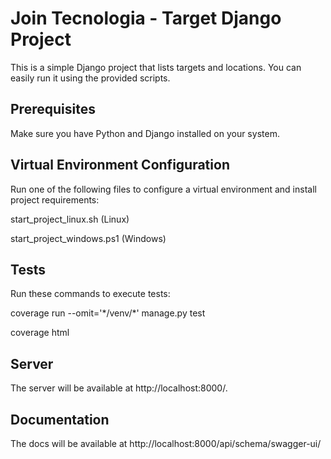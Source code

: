 # Join Tecnologia - Target Django Project

This is a simple Django project that lists targets and locations. You can easily run it using the provided scripts.

## Prerequisites

Make sure you have Python and Django installed on your system.

## Virtual Environment Configuration

Run one of the following files to configure a virtual environment and install project requirements:

start_project_linux.sh (Linux)

start_project_windows.ps1 (Windows)

## Tests

Run these commands to execute tests:

coverage run --omit='\*/venv/\*' manage.py test

coverage html

## Server

The server will be available at http://localhost:8000/.

## Documentation

The docs will be available at http://localhost:8000/api/schema/swagger-ui/